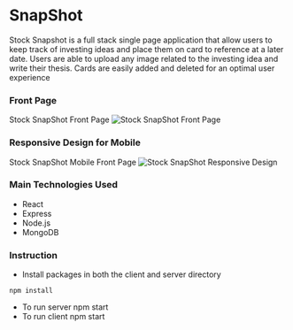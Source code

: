 # SnapShot
Stock Snapshot is a full stack single page application that allow users to keep track of investing ideas and place them on card to reference at a later date. Users are able to upload any image related to the investing idea and write their thesis. Cards are easily added and deleted for an optimal user experience

### Front Page
Stock SnapShot Front Page
![Stock SnapShot Front Page](https://raw.githubusercontent.com/Davichavix/SnapShot/main/client/src/images/StockSnapShotScreenshot.png?token=GHSAT0AAAAAABVCF6P6RDT2OZPL6QD6CGS4YWCOEBA)

### Responsive Design for Mobile
Stock SnapShot Mobile Front Page 
![Stock SnapShot Responsive Design](https://github.com/Davichavix/SnapShot/blob/main/client/src/images/StockSnapShotScreenshot_mobile.png)

### Main Technologies Used
* React
* Express
* Node.js
* MongoDB


### Instruction

* Install packages in both the client and server directory

```
npm install

```

* To run server npm start
* To run client npm start
